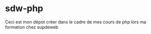 # sdw-php

Ceci est mon dépot créer dans le cadre de mes cours de php lors ma formation chez supdeweb
